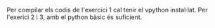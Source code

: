 Per compilar els codis de l'exercici 1 cal tenir el vpython instal·lat.
Per l'exerici 2 i 3, amb el python bàsic és suficient.

